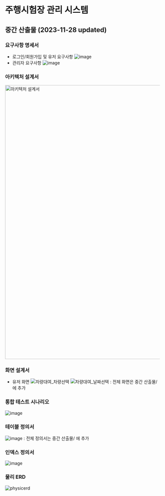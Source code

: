 # 주행시험장 관리 시스템


## 중간 산출물 (2023-11-28 updated)
### 요구사항 명세서
- 로그인/회원가입 및 유저 요구사항
![image](https://github.com/Hegale/ProvingGroundManager/assets/92227496/8b870748-d6e8-4bfa-9f44-37509e697800)
- 관리자 요구사항
![image](https://github.com/Hegale/ProvingGroundManager/assets/92227496/77a6aff4-3ca2-46eb-9548-3d8e4e218d8a)

### 아키텍처 설계서
<img width="891" alt="아키텍처 설계서" src="https://github.com/Hegale/ProvingGroundManager/assets/92227496/3a398ae0-ae42-4e63-b8f2-18dfc5ec51e3">
   
### 화면 설계서
- 유저 화면
![차량대여_차량선택](https://github.com/Hegale/ProvingGroundManager/assets/92227496/e3f3e776-2792-494b-9e38-810b7b32b134)
![차량대여_날짜선택](https://github.com/Hegale/ProvingGroundManager/assets/92227496/f17f617e-c187-4d4c-918e-0e58739b338e)
: 전체 화면은 중간 산출물/ 에 추가

### 통합 테스트 시나리오
![image](https://github.com/Hegale/ProvingGroundManager/assets/92227496/f2a4569e-d6ab-4aab-afaf-7c935d575eb6)

### 테이블 정의서
![image](https://github.com/Hegale/ProvingGroundManager/assets/92227496/ce68de39-baa8-4a97-a7b4-bb1a66ba0ec5)
: 전체 정의서는 중간 산출물/ 에 추가

### 인덱스 정의서
![image](https://github.com/Hegale/ProvingGroundManager/assets/92227496/b3c650af-5433-457e-a665-4571989c3f51)

### 물리 ERD
![physicerd](https://github.com/Hegale/ProvingGroundManager/assets/92227496/e0fc197f-cf73-4de8-8fad-c1d8b1b84ba8)
